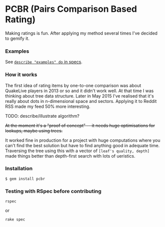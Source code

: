 # PCBR (Pairs Comparison Based Rating)

Making ratings is fun. After applying my method several times I've decided to gemify it.

### Examples

See [`describe "examples" do` in specs](spec/_spec.rb).

### How it works

The first idea of rating items by one-to-one comparison was about QuakeLive players in 2013 or so and it didn't work well. At that time I was thinking about tree data structure. Later in May 2015 I've realised that it's really about dots in n-dimensional space and sectors. Applying it to Reddit RSS made my feed 50% more interesting.

TODO: describe/illustrate algorithm?

~~At the moment it's a "proof of concept" -- it needs huge optimisations for lookups, maybe using trees.~~

It worked fine in production for a project with huge computations where you can't find the best solution but have to find anything good in adequate time. Traversing the tree using this with a vector of `[leaf's quality, depth]` made things better than depth-first search with lots of ueristics.

### Installation

    $ gem install pcbr

### Testing with RSpec before contributing

    rspec

or

    rake spec
